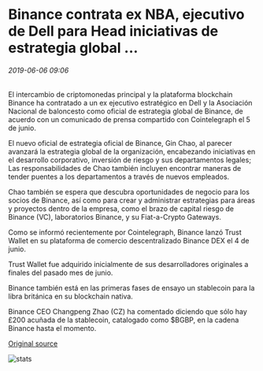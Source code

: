 # Binance contrata ex NBA, ejecutivo de Dell para Head iniciativas de estrategia global ...

###### 2019-06-06 09:06

El intercambio de criptomonedas principal y la plataforma blockchain Binance ha contratado a un ex ejecutivo estratégico en Dell y la Asociación Nacional de baloncesto como oficial de estrategia global de Binance, de acuerdo con un comunicado de prensa compartido con Cointelegraph el 5 de junio.

El nuevo oficial de estrategia oficial de Binance, Gin Chao, al parecer avanzará la estrategia global de la organización, encabezando iniciativas en el desarrollo corporativo, inversión de riesgo y sus departamentos legales; Las responsabilidades de Chao también incluyen encontrar maneras de tender puentes a los departamentos a través de nuevos empleados.

Chao también se espera que descubra oportunidades de negocio para los socios de Binance, así como para crear y administrar estrategias para áreas y proyectos dentro de la empresa, como el brazo de capital riesgo de Binance (VC), laboratorios Binance, y su Fiat-a-Crypto Gateways.

Como se informó recientemente por Cointelegraph, Binance lanzó Trust Wallet en su plataforma de comercio descentralizado Binance DEX el 4 de junio.

Trust Wallet fue adquirido inicialmente de sus desarrolladores originales a finales del pasado mes de junio.

Binance también está en las primeras fases de ensayo un stablecoin para la libra británica en su blockchain nativa.

Binance CEO Changpeng Zhao (CZ) ha comentado diciendo que sólo hay £200 acuñada de la stablecoin, catalogado como $BGBP, en la cadena Binance hasta el momento.

[Original source](https://cointelegraph.com/news/binance-hires-former-nba-dell-exec-to-head-global-strategy-initiatives)

![stats](https://c.statcounter.com/11760860/0/a89fa40b/1/ "stats")